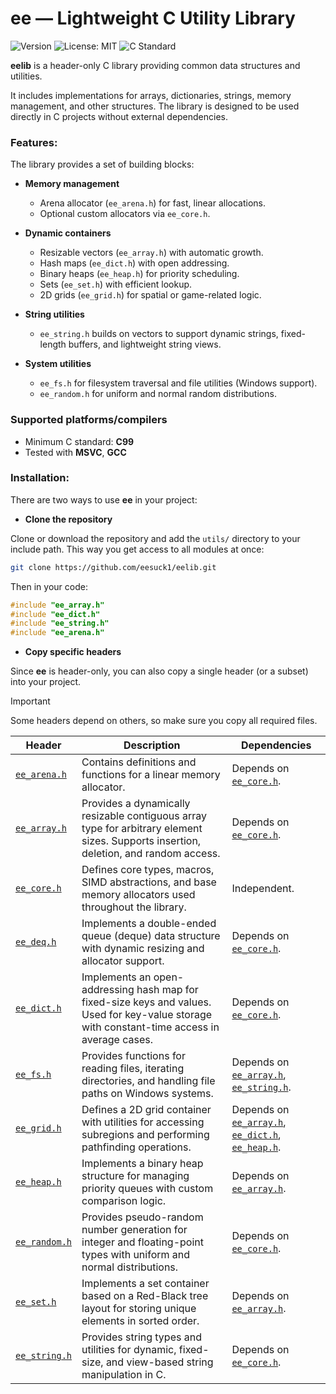 # ee — Lightweight C Utility Library
![Version](https://img.shields.io/badge/Version-0.0.1-3DA9FC)
![License: MIT](https://img.shields.io/badge/License-MIT-264653)
![C Standard](https://img.shields.io/badge/C-C99-F4A261)

**eelib** is a header-only C library providing common data structures and utilities. 

It includes implementations for arrays, dictionaries, strings, memory management, and other structures. The library is designed to be used directly in C projects without external dependencies.

### **Features**:
The library provides a set of building blocks:

- **Memory management**

    - Arena allocator (```ee_arena.h```) for fast, linear allocations.
    - Optional custom allocators via ```ee_core.h```.

- **Dynamic containers**

    - Resizable vectors (```ee_array.h```) with automatic growth.
    - Hash maps (```ee_dict.h```) with open addressing.
    - Binary heaps (```ee_heap.h```) for priority scheduling.
    - Sets (```ee_set.h```) with efficient lookup.
    - 2D grids (```ee_grid.h```) for spatial or game-related logic.
      
- **String utilities**

    - ```ee_string.h``` builds on vectors to support dynamic strings, fixed-length buffers, and lightweight string views.
      
- **System utilities**

    - ```ee_fs.h``` for filesystem traversal and file utilities (Windows support).
    - ```ee_random.h``` for uniform and normal random distributions.  

### **Supported platforms/compilers**

*   Minimum C standard: **C99**
*   Tested with **MSVC**, **GCC**

### **Installation**:

There are two ways to use **ee** in your project:

- **Clone the repository**

Clone or download the repository and add the ```utils/``` directory to your include path.
This way you get access to all modules at once:

```bash
git clone https://github.com/eesuck1/eelib.git
```

Then in your code:

```c
#include "ee_array.h"
#include "ee_dict.h"
#include "ee_string.h"
#include "ee_arena.h"
```

- **Copy specific headers**

Since **ee** is header-only, you can also copy a single header (or a subset) into your project.

> [!IMPORTANT]  
> Some headers depend on others, so make sure you copy all required files.

| Header                                                                          | Description                                                                                                                                                                                 | Dependencies                                                                                                                                                                                                                                        |
|---------------------------------------------------------------------------------|---------------------------------------------------------------------------------------------------------------------------------------------------------------------------------------------|-----------------------------------------------------------------------------------------------------------------------------------------------------------------------------------------------------------------------------------------------------|
| [`ee_arena.h`](https://github.com/eesuck1/eelib/blob/master/utils/ee_arena.h)   | Contains definitions and functions for a linear memory allocator.                                                                                                                           | Depends on [`ee_core.h`](https://github.com/eesuck1/eelib/blob/master/utils/ee_core.h).                                                                                                                                                             |
| [`ee_array.h`](https://github.com/eesuck1/eelib/blob/master/utils/ee_array.h)   | Provides a dynamically resizable contiguous array type for arbitrary element sizes. Supports insertion, deletion, and random access.                                                        | Depends on [`ee_core.h`](https://github.com/eesuck1/eelib/blob/master/utils/ee_core.h).                                                                                                                                                             |
| [`ee_core.h`](https://github.com/eesuck1/eelib/blob/master/utils/ee_core.h)     | Defines core types, macros, SIMD abstractions, and base memory allocators used throughout the library.                                                                                      | Independent.                                                                                                                                                                                                                                        |
| [`ee_deq.h`](https://github.com/eesuck1/eelib/blob/master/utils/ee_deq.h)       | Implements a double-ended queue (deque) data structure with dynamic resizing and allocator support.                                                                                         | Depends on [`ee_core.h`](https://github.com/eesuck1/eelib/blob/master/utils/ee_core.h).                                                                                                                                                             |
| [`ee_dict.h`](https://github.com/eesuck1/eelib/blob/master/utils/ee_dict.h)     | Implements an open-addressing hash map for fixed-size keys and values. Used for key-value storage with constant-time access in average cases.                                               | Depends on [`ee_core.h`](https://github.com/eesuck1/eelib/blob/master/utils/ee_core.h).                                                                                                                                                             |
| [`ee_fs.h`](https://github.com/eesuck1/eelib/blob/master/utils/ee_fs.h)         | Provides functions for reading files, iterating directories, and handling file paths on Windows systems.                                                                                    | Depends on [`ee_array.h`](https://github.com/eesuck1/eelib/blob/master/utils/ee_array.h), [`ee_string.h`](https://github.com/eesuck1/eelib/blob/master/utils/ee_string.h).                                                                          |
| [`ee_grid.h`](https://github.com/eesuck1/eelib/blob/master/utils/ee_grid.h)     | Defines a 2D grid container with utilities for accessing subregions and performing pathfinding operations.                                                                                  | Depends on [`ee_array.h`](https://github.com/eesuck1/eelib/blob/master/utils/ee_array.h), [`ee_dict.h`](https://github.com/eesuck1/eelib/blob/master/utils/ee_dict.h), [`ee_heap.h`](https://github.com/eesuck1/eelib/blob/master/utils/ee_heap.h). |
| [`ee_heap.h`](https://github.com/eesuck1/eelib/blob/master/utils/ee_heap.h)     | Implements a binary heap structure for managing priority queues with custom comparison logic.                                                                                               | Depends on [`ee_array.h`](https://github.com/eesuck1/eelib/blob/master/utils/ee_array.h).                                                                                                                                                           |
| [`ee_random.h`](https://github.com/eesuck1/eelib/blob/master/utils/ee_random.h) | Provides pseudo-random number generation for integer and floating-point types with uniform and normal distributions.                                                                        | Depends on [`ee_core.h`](https://github.com/eesuck1/eelib/blob/master/utils/ee_core.h).                                                                                                                                                             |
| [`ee_set.h`](https://github.com/eesuck1/eelib/blob/master/utils/ee_set.h)       | Implements a set container based on a Red-Black tree layout for storing unique elements in sorted order.                                                                                    | Depends on [`ee_array.h`](https://github.com/eesuck1/eelib/blob/master/utils/ee_array.h).                                                                                                                                                           |
| [`ee_string.h`](https://github.com/eesuck1/eelib/blob/master/utils/ee_string.h) | Provides string types and utilities for dynamic, fixed-size, and view-based string manipulation in C.                                                                                       | Depends on [`ee_core.h`](https://github.com/eesuck1/eelib/blob/master/utils/ee_core.h).                                                                                                                                                             |
